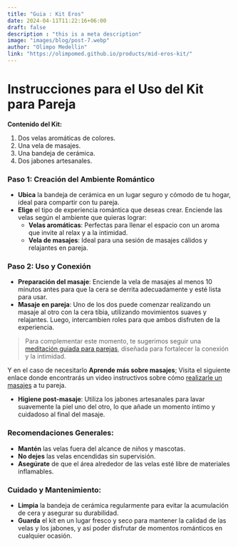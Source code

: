 ```yaml
---
title: "Guia : Kit Eros"
date: 2024-04-11T11:22:16+06:00
draft: false
description : "this is a meta description"
image: "images/blog/post-7.webp"
author: "Olimpo Medellin"
link: "https://olimpomed.github.io/products/mid-eros-kit/"
---
```


# Instrucciones para el Uso del Kit para Pareja

**Contenido del Kit:**
1. Dos velas aromáticas de colores.
2. Una vela de masajes.
3. Una bandeja de cerámica.
4. Dos jabones artesanales.

### Paso 1: Creación del Ambiente Romántico
- **Ubica** la bandeja de cerámica en un lugar seguro y cómodo de tu hogar, ideal para compartir con tu pareja.
- **Elige** el tipo de experiencia romántica que deseas crear. Enciende las velas según el ambiente que quieras lograr:
  - **Velas aromáticas**: Perfectas para llenar el espacio con un aroma que invite al relax y a la intimidad.
  - **Vela de masajes**: Ideal para una sesión de masajes cálidos y relajantes en pareja.

### Paso 2: Uso y Conexión
- **Preparación del masaje**: Enciende la vela de masajes al menos 10 minutos antes para que la cera se derrita adecuadamente y esté lista para usar.
- **Masaje en pareja**: Uno de los dos puede comenzar realizando un masaje al otro con la cera tibia, utilizando movimientos suaves y relajantes. Luego, intercambien roles para que ambos disfruten de la experiencia.

> Para complementar este momento, te sugerimos seguir una [meditación guiada para parejas](https://www.youtube.com/@olimpomed_), diseñada para fortalecer la conexión y la intimidad.

Y en el caso de necesitarlo **Aprende más sobre masajes**; Visita el siguiente enlace donde encontrarás un video instructivos sobre cómo [realizarle un masajes](https://www.youtube.com/watch?v=QRSf1nyrxls) a tu pareja.

- **Higiene post-masaje**: Utiliza los jabones artesanales para lavar suavemente la piel uno del otro, lo que añade un momento íntimo y cuidadoso al final del masaje.

### Recomendaciones Generales:
- **Mantén** las velas fuera del alcance de niños y mascotas.
- **No dejes** las velas encendidas sin supervisión.
- **Asegúrate** de que el área alrededor de las velas esté libre de materiales inflamables.

### Cuidado y Mantenimiento:
- **Limpia** la bandeja de cerámica regularmente para evitar la acumulación de cera y asegurar su durabilidad.
- **Guarda** el kit en un lugar fresco y seco para mantener la calidad de las velas y los jabones, y así poder disfrutar de momentos románticos en cualquier ocasión.
